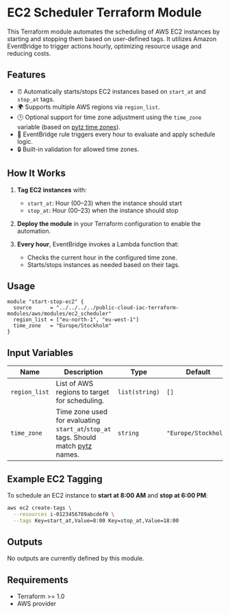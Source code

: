 # EC2 Scheduler Terraform Module

This Terraform module automates the scheduling of AWS EC2 instances by starting and stopping them based on user-defined tags. It utilizes Amazon EventBridge to trigger actions hourly, optimizing resource usage and reducing costs.

## Features

- ⏰ Automatically starts/stops EC2 instances based on `start_at` and `stop_at` tags.
- 🌍 Supports multiple AWS regions via `region_list`.
- 🕒 Optional support for time zone adjustment using the `time_zone` variable (based on [pytz time zones](https://gist.github.com/heyalexej/8bf688fd67d7199be4a1682b3eec7568)).
- 🔁 EventBridge rule triggers every hour to evaluate and apply schedule logic.
- 🔒 Built-in validation for allowed time zones.

## How It Works

1. **Tag EC2 instances** with:
   - `start_at`: Hour (00–23) when the instance should start
   - `stop_at`: Hour (00–23) when the instance should stop

2. **Deploy the module** in your Terraform configuration to enable the automation.

3. **Every hour**, EventBridge invokes a Lambda function that:
   - Checks the current hour in the configured time zone.
   - Starts/stops instances as needed based on their tags.

## Usage

```hcl
module "start-stop-ec2" {
  source      = "../../../../public-cloud-iac-terraform-modules/aws/modules/ec2_scheduler"
  region_list = ["eu-north-1", "eu-west-1"]
  time_zone   = "Europe/Stockholm"
}
```

## Input Variables

| Name         | Description                                                                               | Type          | Default              | Required |
|--------------|-------------------------------------------------------------------------------------------|---------------|----------------------|----------|
| `region_list`| List of AWS regions to target for scheduling.                                             | `list(string)`| `[]`                 | No       |
| `time_zone`  | Time zone used for evaluating `start_at`/`stop_at` tags. Should match [pytz](https://gist.github.com/heyalexej/8bf688fd67d7199be4a1682b3eec7568) names. | `string`      | `"Europe/Stockholm"` | No       |

## Example EC2 Tagging

To schedule an EC2 instance to **start at 8:00 AM** and **stop at 6:00 PM**:

```bash
aws ec2 create-tags \
  --resources i-0123456789abcdef0 \
  --tags Key=start_at,Value=8:00 Key=stop_at,Value=18:00
```

## Outputs

No outputs are currently defined by this module.

## Requirements

- Terraform >= 1.0
- AWS provider
